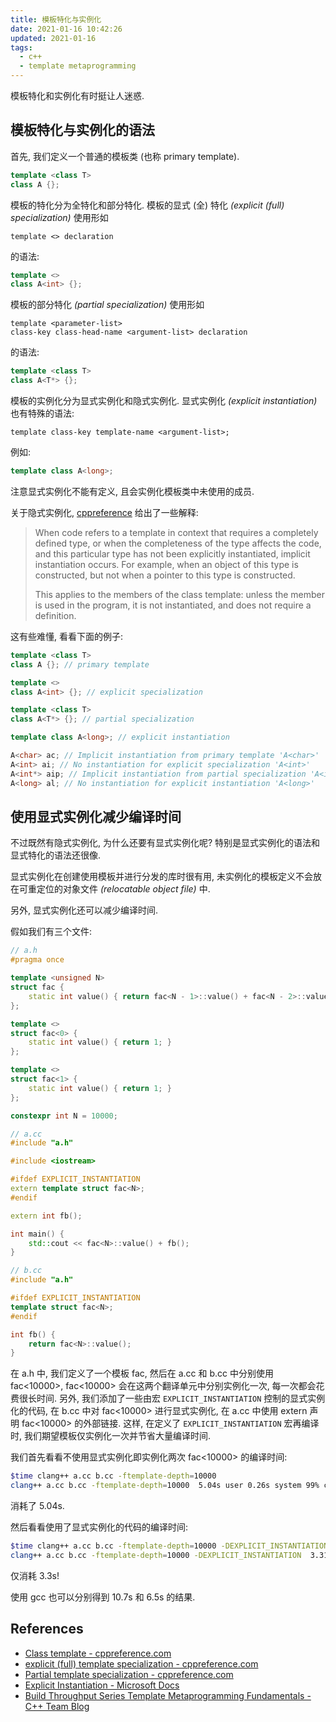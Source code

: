 ```yaml
---
title: 模板特化与实例化
date: 2021-01-16 10:42:26
updated: 2021-01-16
tags:
  - c++
  - template metaprogramming
---
```


模板特化和实例化有时挺让人迷惑.

<!--more-->

## 模板特化与实例化的语法

首先, 我们定义一个普通的模板类 (也称 primary template).

```c++
template <class T>
class A {};
```

模板的特化分为全特化和部分特化. 模板的显式 (全) 特化 _(explicit (full) specialization)_ 使用形如

```plaintext
template <> declaration
```

的语法:

```c++
template <>
class A<int> {};
```

模板的部分特化 _(partial specialization)_ 使用形如

```plaintext
template <parameter-list>
class-key class-head-name <argument-list> declaration
```

的语法:

```c++
template <class T>
class A<T*> {};
```

模板的实例化分为显式实例化和隐式实例化. 显式实例化 _(explicit instantiation)_ 也有特殊的语法:

```plaintext
template class-key template-name <argument-list>;
```

例如:

```c++
template class A<long>;
```

注意显式实例化不能有定义, 且会实例化模板类中未使用的成员.

关于隐式实例化, [cppreference]() 给出了一些解释:

> When code refers to a template in context that requires a completely defined type, or when the completeness of the type affects the code, and this particular type has not been explicitly instantiated, implicit instantiation occurs. For example, when an object of this type is constructed, but not when a pointer to this type is constructed.
>
> This applies to the members of the class template: unless the member is used in the program, it is not instantiated, and does not require a definition.

这有些难懂, 看看下面的例子:

```c++
template <class T>
class A {}; // primary template

template <>
class A<int> {}; // explicit specialization

template <class T>
class A<T*> {}; // partial specialization

template class A<long>; // explicit instantiation

A<char> ac; // Implicit instantiation from primary template 'A<char>'
A<int> ai; // No instantiation for explicit specialization 'A<int>'
A<int*> aip; // Implicit instantiation from partial specialization 'A<int*>'
A<long> al; // No instantiation for explicit instantiation 'A<long>'
```

## 使用显式实例化减少编译时间

不过既然有隐式实例化, 为什么还要有显式实例化呢? 特别是显式实例化的语法和显式特化的语法还很像.

显式实例化在创建使用模板并进行分发的库时很有用, 未实例化的模板定义不会放在可重定位的对象文件 _(relocatable object file)_ 中.

另外, 显式实例化还可以减少编译时间.

假如我们有三个文件:

```c++
// a.h
#pragma once

template <unsigned N>
struct fac {
    static int value() { return fac<N - 1>::value() + fac<N - 2>::value(); }
};

template <>
struct fac<0> {
    static int value() { return 1; }
};

template <>
struct fac<1> {
    static int value() { return 1; }
};

constexpr int N = 10000;

// a.cc
#include "a.h"

#include <iostream>

#ifdef EXPLICIT_INSTANTIATION
extern template struct fac<N>;
#endif

extern int fb();

int main() {
    std::cout << fac<N>::value() + fb();
}

// b.cc
#include "a.h"

#ifdef EXPLICIT_INSTANTIATION
template struct fac<N>;
#endif

int fb() {
    return fac<N>::value();
}
```

在 a.h 中, 我们定义了一个模板 fac, 然后在 a.cc 和 b.cc 中分别使用 fac<10000>, fac<10000> 会在这两个翻译单元中分别实例化一次, 每一次都会花费很长时间. 另外, 我们添加了一些由宏 `EXPLICIT_INSTANTIATION` 控制的显式实例化的代码, 在 b.cc 中对 fac<10000> 进行显式实例化, 在 a.cc 中使用 extern 声明 fac<10000> 的外部链接. 这样, 在定义了 `EXPLICIT_INSTANTIATION` 宏再编译时, 我们期望模板仅实例化一次并节省大量编译时间.

我们首先看看不使用显式实例化即实例化两次 fac<10000> 的编译时间:

```bash
$time clang++ a.cc b.cc -ftemplate-depth=10000
clang++ a.cc b.cc -ftemplate-depth=10000  5.04s user 0.26s system 99% cpu 5.319 total
```

消耗了 5.04s.

然后看看使用了显式实例化的代码的编译时间:

```bash
$time clang++ a.cc b.cc -ftemplate-depth=10000 -DEXPLICIT_INSTANTIATION
clang++ a.cc b.cc -ftemplate-depth=10000 -DEXPLICIT_INSTANTIATION  3.31s user 0.24s system 99% cpu 3.554 total
```

仅消耗 3.3s!

使用 gcc 也可以分别得到 10.7s 和 6.5s 的结果.

## References

- [Class template - cppreference.com](https://en.cppreference.com/w/cpp/language/class_template)
- [explicit (full) template specialization - cppreference.com](https://en.cppreference.com/w/cpp/language/template_specialization)
- [Partial template specialization - cppreference.com](https://en.cppreference.com/w/cpp/language/partial_specialization)
- [Explicit Instantiation - Microsoft Docs](https://docs.microsoft.com/en-us/cpp/cpp/explicit-instantiation?view=msvc-160)
- [Build Throughput Series Template Metaprogramming Fundamentals - C++ Team Blog](https://devblogs.microsoft.com/cppblog/build-throughput-series-template-metaprogramming-fundamentals/)
